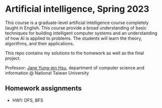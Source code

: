 # Artificial intelligence, Spring 2023

This course is a graduate-level artificial intelligence course completely taught in English. This course provide a broad understanding of basic techniques for building intelligent computer systems and an understanding of how AI is applied to problems. The students will learn the theory, algorithms, and their applications.

This repo contains my solutions to the homework as well as the final project. 

Professor: [Jane Yung-jen Hsu](https://iagentntu.github.io/professor/Jane.html), department of computer science and information @ National Taiwan University 

## Homework assignments
- HW1: DFS, BFS

